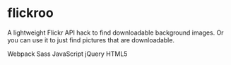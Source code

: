 # flickroo

A lightweight Flickr API hack to find downloadable background images. Or you can use it to just find pictures that are downloadable.

Webpack
Sass
JavaScript
jQuery
HTML5
